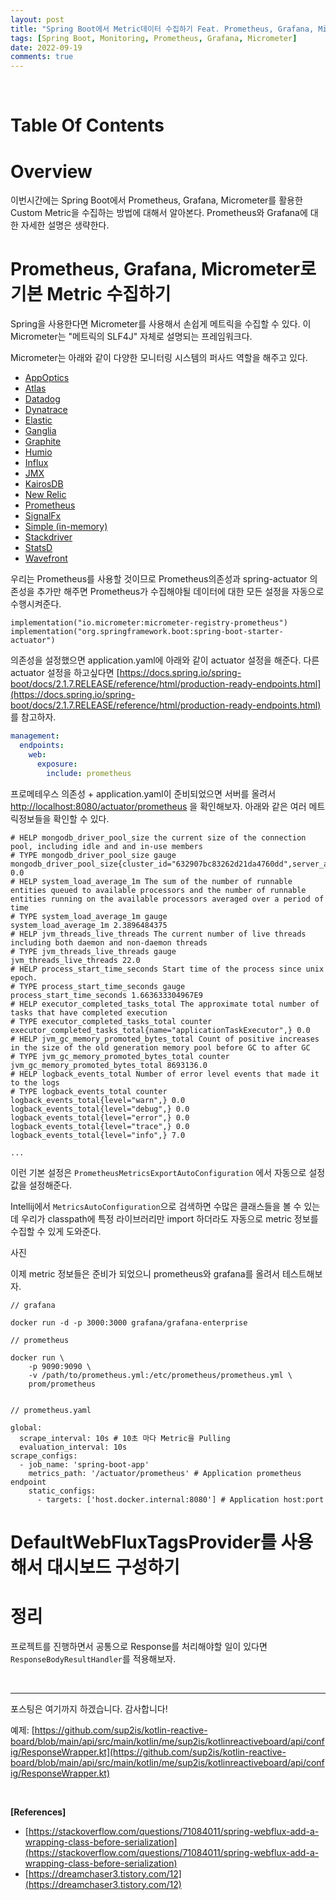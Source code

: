 ```yaml
---
layout: post
title: "Spring Boot에서 Metric데이터 수집하기 Feat. Prometheus, Grafana, Micrometer"
tags: [Spring Boot, Monitoring, Prometheus, Grafana, Micrometer]
date: 2022-09-19
comments: true
---
```


<br>



# Table Of Contents



# Overview

이번시간에는 Spring Boot에서 Prometheus, Grafana, Micrometer를 활용한 Custom Metric을 수집하는 방법에 대해서 알아본다. Prometheus와 Grafana에 대한 자세한 설명은 생략한다.



# Prometheus, Grafana, Micrometer로 기본 Metric 수집하기

Spring을 사용한다면 Micrometer를 사용해서 손쉽게 메트릭을 수집할 수 있다. 이 Micrometer는 "메트릭의 SLF4J" 자체로 설명되는 프레임워크다.

Micrometer는 아래와 같이 다양한 모니터링 시스템의 퍼사드 역할을 해주고 있다.

- [AppOptics](https://docs.spring.io/spring-boot/docs/current/reference/html/actuator.html#actuator.metrics.export.appoptics)
- [Atlas](https://docs.spring.io/spring-boot/docs/current/reference/html/actuator.html#actuator.metrics.export.atlas)
- [Datadog](https://docs.spring.io/spring-boot/docs/current/reference/html/actuator.html#actuator.metrics.export.datadog)
- [Dynatrace](https://docs.spring.io/spring-boot/docs/current/reference/html/actuator.html#actuator.metrics.export.dynatrace)
- [Elastic](https://docs.spring.io/spring-boot/docs/current/reference/html/actuator.html#actuator.metrics.export.elastic)
- [Ganglia](https://docs.spring.io/spring-boot/docs/current/reference/html/actuator.html#actuator.metrics.export.ganglia)
- [Graphite](https://docs.spring.io/spring-boot/docs/current/reference/html/actuator.html#actuator.metrics.export.graphite)
- [Humio](https://docs.spring.io/spring-boot/docs/current/reference/html/actuator.html#actuator.metrics.export.humio)
- [Influx](https://docs.spring.io/spring-boot/docs/current/reference/html/actuator.html#actuator.metrics.export.influx)
- [JMX](https://docs.spring.io/spring-boot/docs/current/reference/html/actuator.html#actuator.metrics.export.jmx)
- [KairosDB](https://docs.spring.io/spring-boot/docs/current/reference/html/actuator.html#actuator.metrics.export.kairos)
- [New Relic](https://docs.spring.io/spring-boot/docs/current/reference/html/actuator.html#actuator.metrics.export.newrelic)
- [Prometheus](https://docs.spring.io/spring-boot/docs/current/reference/html/actuator.html#actuator.metrics.export.prometheus)
- [SignalFx](https://docs.spring.io/spring-boot/docs/current/reference/html/actuator.html#actuator.metrics.export.signalfx)
- [Simple (in-memory)](https://docs.spring.io/spring-boot/docs/current/reference/html/actuator.html#actuator.metrics.export.simple)
- [Stackdriver](https://docs.spring.io/spring-boot/docs/current/reference/html/actuator.html#actuator.metrics.export.stackdriver)
- [StatsD](https://docs.spring.io/spring-boot/docs/current/reference/html/actuator.html#actuator.metrics.export.statsd)
- [Wavefront](https://docs.spring.io/spring-boot/docs/current/reference/html/actuator.html#actuator.metrics.export.wavefront)

우리는 Prometheus를 사용할 것이므로 Prometheus의존성과 spring-actuator 의존성을 추가만 해주면 Prometheus가 수집해야될 데이터에 대한 모든 설정을 자동으로 수행시켜준다. 

```
implementation("io.micrometer:micrometer-registry-prometheus")
implementation("org.springframework.boot:spring-boot-starter-actuator")
```

의존성을 설정했으면 application.yaml에 아래와 같이 actuator 설정을 해준다. 다른 actuator 설정을 하고싶다면 [https://docs.spring.io/spring-boot/docs/2.1.7.RELEASE/reference/html/production-ready-endpoints.html](https://docs.spring.io/spring-boot/docs/2.1.7.RELEASE/reference/html/production-ready-endpoints.html) 를 참고하자.

```yaml
management:
  endpoints:
    web:
      exposure:
        include: prometheus
```

프로메테우스 의존성 + application.yaml이 준비되었으면 서버를 올려서 [http://localhost:8080/actuator/prometheus](http://localhost:8080/actuator/prometheus) 을 확인해보자. 아래와 같은 여러 메트릭정보들을 확인할 수 있다.

```
# HELP mongodb_driver_pool_size the current size of the connection pool, including idle and and in-use members
# TYPE mongodb_driver_pool_size gauge
mongodb_driver_pool_size{cluster_id="632907bc83262d21da4760dd",server_address="localhost:27017",} 0.0
# HELP system_load_average_1m The sum of the number of runnable entities queued to available processors and the number of runnable entities running on the available processors averaged over a period of time
# TYPE system_load_average_1m gauge
system_load_average_1m 2.3896484375
# HELP jvm_threads_live_threads The current number of live threads including both daemon and non-daemon threads
# TYPE jvm_threads_live_threads gauge
jvm_threads_live_threads 22.0
# HELP process_start_time_seconds Start time of the process since unix epoch.
# TYPE process_start_time_seconds gauge
process_start_time_seconds 1.663633304967E9
# HELP executor_completed_tasks_total The approximate total number of tasks that have completed execution
# TYPE executor_completed_tasks_total counter
executor_completed_tasks_total{name="applicationTaskExecutor",} 0.0
# HELP jvm_gc_memory_promoted_bytes_total Count of positive increases in the size of the old generation memory pool before GC to after GC
# TYPE jvm_gc_memory_promoted_bytes_total counter
jvm_gc_memory_promoted_bytes_total 8693136.0
# HELP logback_events_total Number of error level events that made it to the logs
# TYPE logback_events_total counter
logback_events_total{level="warn",} 0.0
logback_events_total{level="debug",} 0.0
logback_events_total{level="error",} 0.0
logback_events_total{level="trace",} 0.0
logback_events_total{level="info",} 7.0

...
```

이런 기본 설정은 `PrometheusMetricsExportAutoConfiguration` 에서 자동으로 설정값을 설정해준다. 

Intellij에서 `MetricsAutoConfiguration`으로 검색하면 수많은 클래스들을 볼 수 있는데 우리가 classpath에 특정 라이브러리만 import 하더라도 자동으로 metric 정보를 수집할 수 있게 도와준다.



사진

이제 metric 정보들은 준비가 되었으니 prometheus와 grafana를 올려서 테스트해보자.

```
// grafana

docker run -d -p 3000:3000 grafana/grafana-enterprise

// prometheus

docker run \
    -p 9090:9090 \
    -v /path/to/prometheus.yml:/etc/prometheus/prometheus.yml \
    prom/prometheus


// prometheus.yaml

global:
  scrape_interval: 10s # 10초 마다 Metric을 Pulling
  evaluation_interval: 10s
scrape_configs:
  - job_name: 'spring-boot-app'
    metrics_path: '/actuator/prometheus' # Application prometheus endpoint
    static_configs:
      - targets: ['host.docker.internal:8080'] # Application host:port

```



















# DefaultWebFluxTagsProvider를 사용해서 대시보드 구성하기













# 정리

프로젝트를 진행하면서 공통으로 Response를 처리해야할 일이 있다면 `ResponseBodyResultHandler`를 적용해보자.



<br>

***

포스팅은 여기까지 하겠습니다. 감사합니다!

예제: [https://github.com/sup2is/kotlin-reactive-board/blob/main/api/src/main/kotlin/me/sup2is/kotlinreactiveboard/api/config/ResponseWrapper.kt](https://github.com/sup2is/kotlin-reactive-board/blob/main/api/src/main/kotlin/me/sup2is/kotlinreactiveboard/api/config/ResponseWrapper.kt)

<br>

**[References]**

- [https://stackoverflow.com/questions/71084011/spring-webflux-add-a-wrapping-class-before-serialization](https://stackoverflow.com/questions/71084011/spring-webflux-add-a-wrapping-class-before-serialization)
- [https://dreamchaser3.tistory.com/12](https://dreamchaser3.tistory.com/12)
